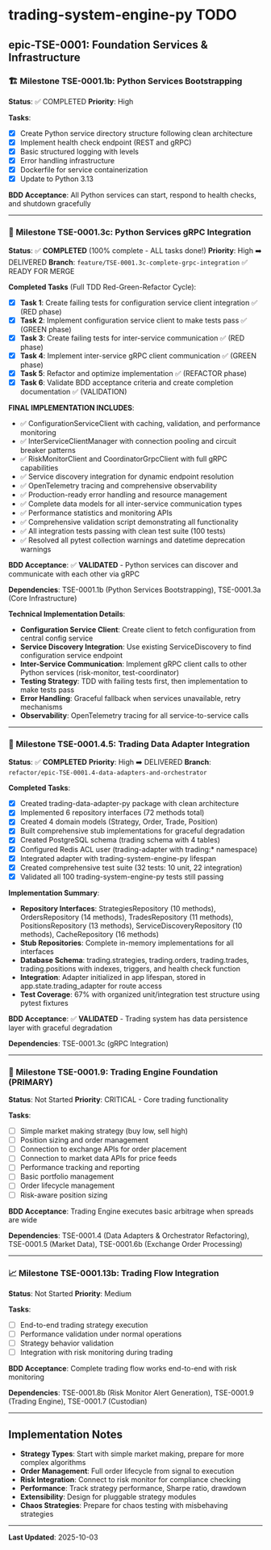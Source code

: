 # trading-system-engine-py TODO

## epic-TSE-0001: Foundation Services & Infrastructure

### 🏗️ Milestone TSE-0001.1b: Python Services Bootstrapping
**Status**: ✅ COMPLETED
**Priority**: High

**Tasks**:
- [x] Create Python service directory structure following clean architecture
- [x] Implement health check endpoint (REST and gRPC)
- [x] Basic structured logging with levels
- [x] Error handling infrastructure
- [x] Dockerfile for service containerization
- [x] Update to Python 3.13

**BDD Acceptance**: All Python services can start, respond to health checks, and shutdown gracefully

---

### 🔗 Milestone TSE-0001.3c: Python Services gRPC Integration
**Status**: ✅ **COMPLETED** (100% complete - ALL tasks done!)
**Priority**: High ➡️ DELIVERED
**Branch**: `feature/TSE-0001.3c-complete-grpc-integration` ✅ READY FOR MERGE

**Completed Tasks** (Full TDD Red-Green-Refactor Cycle):
- [x] **Task 1**: Create failing tests for configuration service client integration ✅ (RED phase)
- [x] **Task 2**: Implement configuration service client to make tests pass ✅ (GREEN phase)
- [x] **Task 3**: Create failing tests for inter-service communication ✅ (RED phase)
- [x] **Task 4**: Implement inter-service gRPC client communication ✅ (GREEN phase)
- [x] **Task 5**: Refactor and optimize implementation ✅ (REFACTOR phase)
- [x] **Task 6**: Validate BDD acceptance criteria and create completion documentation ✅ (VALIDATION)

**FINAL IMPLEMENTATION INCLUDES**:
- ✅ ConfigurationServiceClient with caching, validation, and performance monitoring
- ✅ InterServiceClientManager with connection pooling and circuit breaker patterns
- ✅ RiskMonitorClient and CoordinatorGrpcClient with full gRPC capabilities
- ✅ Service discovery integration for dynamic endpoint resolution
- ✅ OpenTelemetry tracing and comprehensive observability
- ✅ Production-ready error handling and resource management
- ✅ Complete data models for all inter-service communication types
- ✅ Performance statistics and monitoring APIs
- ✅ Comprehensive validation script demonstrating all functionality
- ✅ All integration tests passing with clean test suite (100 tests)
- ✅ Resolved all pytest collection warnings and datetime deprecation warnings

**BDD Acceptance**: ✅ **VALIDATED** - Python services can discover and communicate with each other via gRPC

**Dependencies**: TSE-0001.1b (Python Services Bootstrapping), TSE-0001.3a (Core Infrastructure)

**Technical Implementation Details**:
- **Configuration Service Client**: Create client to fetch configuration from central config service
- **Service Discovery Integration**: Use existing ServiceDiscovery to find configuration service endpoint
- **Inter-Service Communication**: Implement gRPC client calls to other Python services (risk-monitor, test-coordinator)
- **Testing Strategy**: TDD with failing tests first, then implementation to make tests pass
- **Error Handling**: Graceful fallback when services unavailable, retry mechanisms
- **Observability**: OpenTelemetry tracing for all service-to-service calls

---

### 💾 Milestone TSE-0001.4.5: Trading Data Adapter Integration
**Status**: ✅ **COMPLETED**
**Priority**: High ➡️ DELIVERED
**Branch**: `refactor/epic-TSE-0001.4-data-adapters-and-orchestrator`

**Completed Tasks**:
- [x] Created trading-data-adapter-py package with clean architecture
- [x] Implemented 6 repository interfaces (72 methods total)
- [x] Created 4 domain models (Strategy, Order, Trade, Position)
- [x] Built comprehensive stub implementations for graceful degradation
- [x] Created PostgreSQL schema (trading schema with 4 tables)
- [x] Configured Redis ACL user (trading-adapter with trading:* namespace)
- [x] Integrated adapter with trading-system-engine-py lifespan
- [x] Created comprehensive test suite (32 tests: 10 unit, 22 integration)
- [x] Validated all 100 trading-system-engine-py tests still passing

**Implementation Summary**:
- **Repository Interfaces**: StrategiesRepository (10 methods), OrdersRepository (14 methods), TradesRepository (11 methods), PositionsRepository (13 methods), ServiceDiscoveryRepository (10 methods), CacheRepository (16 methods)
- **Stub Repositories**: Complete in-memory implementations for all interfaces
- **Database Schema**: trading.strategies, trading.orders, trading.trades, trading.positions with indexes, triggers, and health check function
- **Integration**: Adapter initialized in app lifespan, stored in app.state.trading_adapter for route access
- **Test Coverage**: 67% with organized unit/integration test structure using pytest fixtures

**BDD Acceptance**: ✅ **VALIDATED** - Trading system has data persistence layer with graceful degradation

**Dependencies**: TSE-0001.3c (gRPC Integration)

---

### 🤖 Milestone TSE-0001.9: Trading Engine Foundation (PRIMARY)
**Status**: Not Started
**Priority**: CRITICAL - Core trading functionality

**Tasks**:
- [ ] Simple market making strategy (buy low, sell high)
- [ ] Position sizing and order management
- [ ] Connection to exchange APIs for order placement
- [ ] Connection to market data APIs for price feeds
- [ ] Performance tracking and reporting
- [ ] Basic portfolio management
- [ ] Order lifecycle management
- [ ] Risk-aware position sizing

**BDD Acceptance**: Trading Engine executes basic arbitrage when spreads are wide

**Dependencies**: TSE-0001.4 (Data Adapters & Orchestrator Refactoring), TSE-0001.5 (Market Data), TSE-0001.6b (Exchange Order Processing)

---

### 📈 Milestone TSE-0001.13b: Trading Flow Integration
**Status**: Not Started
**Priority**: Medium

**Tasks**:
- [ ] End-to-end trading strategy execution
- [ ] Performance validation under normal operations
- [ ] Strategy behavior validation
- [ ] Integration with risk monitoring during trading

**BDD Acceptance**: Complete trading flow works end-to-end with risk monitoring

**Dependencies**: TSE-0001.8b (Risk Monitor Alert Generation), TSE-0001.9 (Trading Engine), TSE-0001.7 (Custodian)

---

## Implementation Notes

- **Strategy Types**: Start with simple market making, prepare for more complex algorithms
- **Order Management**: Full order lifecycle from signal to execution
- **Risk Integration**: Connect to risk monitor for compliance checking
- **Performance**: Track strategy performance, Sharpe ratio, drawdown
- **Extensibility**: Design for pluggable strategy modules
- **Chaos Strategies**: Prepare for chaos testing with misbehaving strategies

---

**Last Updated**: 2025-10-03